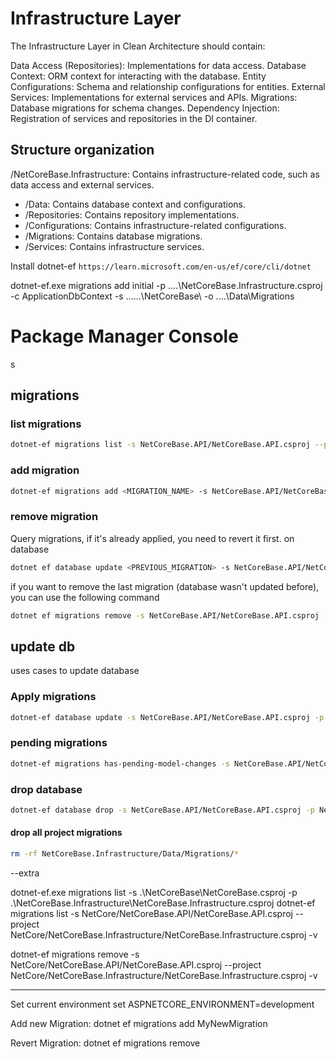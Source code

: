 # Infrastructure Layer

The Infrastructure Layer in Clean Architecture should contain:

Data Access (Repositories): Implementations for data access.
Database Context: ORM context for interacting with the database.
Entity Configurations: Schema and relationship configurations for entities.
External Services: Implementations for external services and APIs.
Migrations: Database migrations for schema changes.
Dependency Injection: Registration of services and repositories in the DI container.

## Structure organization
/NetCoreBase.Infrastructure: Contains infrastructure-related code, such as data access and external services.
- /Data: Contains database context and configurations.
- /Repositories: Contains repository implementations.
- /Configurations: Contains infrastructure-related configurations.
- /Migrations: Contains database migrations.
- /Services: Contains infrastructure services.


Install dotnet-ef
`https://learn.microsoft.com/en-us/ef/core/cli/dotnet`


dotnet-ef.exe migrations add initial -p ..\..\NetCoreBase.Infrastructure.csproj -c ApplicationDbContext -s ..\..\..\NetCoreBase\ -o ..\..\Data\Migrations

# Package Manager Console

s

## migrations

### list migrations

```bash
dotnet-ef migrations list -s NetCoreBase.API/NetCoreBase.API.csproj --project NetCoreBase.Infrastructure/NetCoreBase.Infrastructure.csproj
```

### add migration

```bash
dotnet-ef migrations add <MIGRATION_NAME> -s NetCoreBase.API/NetCoreBase.API.csproj -p NetCoreBase.Infrastructure/NetCoreBase.Infrastructure.csproj -o Data/Migrations/
```

### remove migration
Query migrations, if it's already applied, you need to revert it first. on database
```bash
dotnet ef database update <PREVIOUS_MIGRATION> -s NetCoreBase.API/NetCoreBase.API.csproj --project NetCoreBase.Infrastructure/NetCoreBase.Infrastructure.csproj -- --environment Local
```

if you want to remove the last migration (database wasn't updated before), you can use the following command

```bash
dotnet ef migrations remove -s NetCoreBase.API/NetCoreBase.API.csproj -p NetCoreBase.Infrastructure/NetCoreBase.Infrastructure.csproj -- --environment Local
```

## update db
uses cases to update database

### Apply migrations

```bash
dotnet-ef database update -s NetCoreBase.API/NetCoreBase.API.csproj -p NetCoreBase.Infrastructure/NetCoreBase.Infrastructure.csproj -- --environment Local
```

### pending migrations

```bash
dotnet-ef migrations has-pending-model-changes -s NetCoreBase.API/NetCoreBase.API.csproj -p NetCoreBase.Infrastructure/NetCoreBase.Infrastructure.csproj
```

### drop database

```bash
dotnet-ef database drop -s NetCoreBase.API/NetCoreBase.API.csproj -p NetCoreBase.Infrastructure/NetCoreBase.Infrastructure.csproj -- --environment Local
```

#### drop all project migrations
```bash
rm -rf NetCoreBase.Infrastructure/Data/Migrations/*
```

--extra

dotnet-ef.exe migrations list -s .\NetCoreBase\NetCoreBase.csproj -p .\NetCoreBase.Infrastructure\NetCoreBase.Infrastructure.csproj
dotnet-ef migrations list -s NetCore/NetCoreBase.API/NetCoreBase.API.csproj  --project NetCore/NetCoreBase.Infrastructure/NetCoreBase.Infrastructure.csproj -v

dotnet-ef migrations remove -s NetCore/NetCoreBase.API/NetCoreBase.API.csproj  --project NetCore/NetCoreBase.Infrastructure/NetCoreBase.Infrastructure.csproj -v


---


Set current environment set ASPNETCORE_ENVIRONMENT=development

Add new Migration: dotnet ef migrations add MyNewMigration

Revert Migration: dotnet ef migrations remove